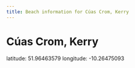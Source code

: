 ```yaml
---
title: Beach information for Cúas Crom, Kerry
---
```

# Cúas Crom, Kerry 

<div class="location-info">latitude: 51.96463579 longitude: -10.26475093</div>
<div id="met-eireann-warnings" onload="get_met_eireann_warnings(EI11)"></div>
<div></div>